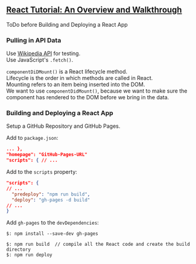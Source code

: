 ## [React Tutorial: An Overview and Walkthrough](https://www.taniarascia.com/getting-started-with-react/)

ToDo before Building and Deploying a React App

### Pulling in API Data

Use [Wikipedia API](https://en.wikipedia.org/w/api.php) for testing.  
Use JavaScript's `.fetch()`.  

`componentDiDMount()` is a React lifecycle method.  
Lifecycle is the order in which methods are called in React.  
Mounting refers to an item being inserted into the DOM.  
We want to use `componentDidMount()`, because we want to make sure the component has rendered to the DOM before we bring in the data.

### Building and Deploying a React App

Setup a GitHub Repository and GitHub Pages.  

Add to `package.json`:
```json
... },
"homepage": "GitHub-Pages-URL"
"scripts": { // ...
```

Add to the `scripts` property:
```json
"scripts": {
// ...
  "predeploy": "npm run build",
  "deploy": "gh-pages -d build"
// ...
}
```

Add `gh-pages` to the `devDependencies`:
```
$: npm install --save-dev gh-pages
```

```
$: npm run build  // compile all the React code and create the build directory
$: npm run deploy
```
